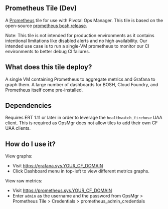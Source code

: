 ## Prometheus Tile (Dev)

A [Prometheus](https://prometheus.io/) tile for use with Pivotal Ops Manager.
This tile is based on the open-source [prometheus bosh release](https://github.com/bosh-prometheus/prometheus-boshrelease).

Note: This tile is not intended for production environments as it contains intentional limitations like disabled alerts and no high availability.
Our intended use case is to run a single-VM prometheus to monitor our CI environments to better debug CI failures.

## What does this tile deploy?

A single VM containing Prometheus to aggregate metrics and Grafana to graph them.
A large number of dashboards for BOSH, Cloud Foundry, and Prometheus itself come pre-installed.

## Dependencies

Requires ERT 1.11 or later in order to leverage the `healthwatch_firehose` UAA client.
This is required as OpsMgr does not allow tiles to add their own CF UAA clients.

## How do I use it?

View graphs:
- Visit https://grafana.sys.YOUR_CF_DOMAIN
- Click Dashboard menu in top-left to view different metrics graphs.

View raw metrics:
- Visit https://prometheus.sys.YOUR_CF_DOMAIN
- Enter `admin` as the username and the password from OpsMgr > Prometheus Tile > Credentials > prometheus_admin_credentials
